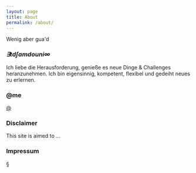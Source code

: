 ```yaml
---
layout: page
title: About
permalink: /about/
---
```


Wenig aber gua'd

### ***&exist;td&int;amdouni&infin;***

Ich liebe die Herausforderung, genieße es neue Dinge & Challenges heranzunehmen. Ich bin eigensinnig, kompetent, flexibel und gedeiht neues zu erlernen.

### @me

[@](mailto:itdamdouni@gmail.com)

### Disclaimer 

This site is aimed to ...  

### Impressum

&sect;
